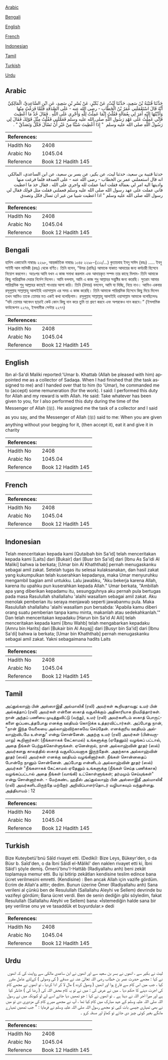 [Arabic](#arabic)

[Bengali](#bengali)

[English](#english)

[French](#french)

[Indonesian](#indonesian)

[Tamil](#tamil)

[Turkish](#turkish)

[Urdu](#urdu)

## Arabic


<div dir="rtl" lang="ar" style={{fontSize:'larger',backgroundColor:'#f8f9fa',padding:20}}>
حَدَّثَنَا قُتَيْبَةُ بْنُ سَعِيدٍ، حَدَّثَنَا لَيْثٌ، عَنْ بُكَيْرٍ، عَنْ بُسْرِ بْنِ سَعِيدٍ، عَنِ ابْنِ السَّاعِدِيِّ، الْمَالِكِيِّ أَنَّهُ قَالَ اسْتَعْمَلَنِي عُمَرُ بْنُ الْخَطَّابِ - رضى الله عنه - عَلَى الصَّدَقَةِ فَلَمَّا فَرَغْتُ مِنْهَا وَأَدَّيْتُهَا إِلَيْهِ أَمَرَ لِي بِعُمَالَةٍ فَقُلْتُ إِنَّمَا عَمِلْتُ لِلَّهِ وَأَجْرِي عَلَى اللَّهِ ‏.‏ فَقَالَ خُذْ مَا أُعْطِيتَ فَإِنِّي عَمِلْتُ عَلَى عَهْدِ رَسُولِ اللَّهِ صلى الله عليه وسلم فَعَمَّلَنِي فَقُلْتُ مِثْلَ قَوْلِكَ فَقَالَ لِي رَسُولُ اللَّهِ صلى الله عليه وسلم ‏ "‏ إِذَا أُعْطِيتَ شَيْئًا مِنْ غَيْرِ أَنْ تَسْأَلَ فَكُلْ وَتَصَدَّقْ ‏"‏ ‏.‏
</div>
<div style={{backgroundColor:'#f8f9fa',padding:20, marginBottom: 10}}><table> <thead> <tr> <th>References:</th> <th></th> </tr> </thead> <tbody><tr><td>Hadith No</td><td>2408</td></tr><tr><td>Arabic No</td><td>1045.04</td></tr><tr><td>Reference</td><td>Book 12 Hadith 145</td></tr></tbody></table></div>


<div dir="rtl" lang="ar" style={{fontSize:'larger',backgroundColor:'#f8f9fa',padding:20}}>
حدثنا قتيبة بن سعيد، حدثنا ليث، عن بكير، عن بسر بن سعيد، عن ابن الساعدي، المالكي انه قال استعملني عمر بن الخطاب - رضى الله عنه - على الصدقة فلما فرغت منها واديتها اليه امر لي بعمالة فقلت انما عملت لله واجري على الله . فقال خذ ما اعطيت فاني عملت على عهد رسول الله صلى الله عليه وسلم فعملني فقلت مثل قولك فقال لي رسول الله صلى الله عليه وسلم " اذا اعطيت شييا من غير ان تسال فكل وتصدق
</div>
<div style={{backgroundColor:'#f8f9fa',padding:20, marginBottom: 10}}><table> <thead> <tr> <th>References:</th> <th></th> </tr> </thead> <tbody><tr><td>Hadith No</td><td>2408</td></tr><tr><td>Arabic No</td><td>1045.04</td></tr><tr><td>Reference</td><td>Book 12 Hadith 145</td></tr></tbody></table></div>

## Bengali


<div dir="ltr" lang="bn" style={{fontSize:'larger',backgroundColor:'#f8f9fa',padding:20}}>
হাদিস একাডেমি নাম্বারঃ ২২৯৮, আন্তর্জাতিক নাম্বারঃ ১০৪৫ ২২৯৮-(১১২/...) কুতায়বাহ ইবনু সাঈদ (রহঃ) ..... ইবনু সাইদী আল মালিকী (রহঃ) থেকে বর্ণিত। তিনি বলেন, “উমর (রাযিঃ) আমাকে যাকাত আদায়ের জন্য কর্মচারী হিসেবে নিয়োগ করলেন। অতঃপর আমি যখন এ কাজ সমাধা করলাম এবং আদায়কৃত সম্পদ তার কাছে দিলাম- তিনি আমাকে কিছু পারিশ্রমিক দেয়ার নির্দেশ দিলেন। আমি বললাম, আমি এ কাজ শুধু আল্লাহর সন্তুষ্টির জন্য করেছি। সুতরাং আমার পারিশ্রমিক শুধু আল্লাহর কাছেই পাওয়ার আশা করি। তিনি (উমার) বললেন, আমি যা দিচ্ছি, নিয়ে নাও। আমিও একবার রসূলুল্লাহ সাল্লাল্লাহু আলাইহি ওয়াসাল্লাম এর সময় এ কাজ করেছি। তিনি আমাকে পারিশ্রমিক হিসেবে কিছু দিয়ে দিলেন তখন আমিও তাকে তোমার মত একই কথা বলেছিলাম। রসূলুল্লাহ সাল্লাল্লাহু আলাইহি ওয়াসাল্লাম আমাকে বলেছিলেনঃ “যদি তোমার আবেদন ছাড়াই কেউ কোন কিছু দান করে তুমি তা গ্রহণ করবে এবং অপরকেও দান করবে।” (ইসলামিক ফাউন্ডেশন ২২৭৬, ইসলামীক সেন্টার ২২৭৭)
</div>
<div style={{backgroundColor:'#f8f9fa',padding:20, marginBottom: 10}}><table> <thead> <tr> <th>References:</th> <th></th> </tr> </thead> <tbody><tr><td>Hadith No</td><td>2408</td></tr><tr><td>Arabic No</td><td>1045.04</td></tr><tr><td>Reference</td><td>Book 12 Hadith 145</td></tr></tbody></table></div>

## English


<div dir="ltr" lang="en" style={{fontSize:'larger',backgroundColor:'#f8f9fa',padding:20}}>
Ibn al-Sa'di Maliki reported:'Umar b. Khattab (Allah be pleased with him) appointed me as a collector of Sadaqa. When I had finished that (the task assigned to me) and I handed over that to him (to 'Umar), he commanded me to (accept) some remuneration (for the work). I said: I performed this duty for Allah and my reward is with Allah. He said: Take whatever has been given to you, for I also performed this duty during the time of the Messenger of Allah (ﷺ). He assigned me the task of a collector and I said as you say, and the Messenger of Allah (ﷺ) said to me: When you are given anything without your begging for it, (then accept it), eat it and give it in charity
</div>
<div style={{backgroundColor:'#f8f9fa',padding:20, marginBottom: 10}}><table> <thead> <tr> <th>References:</th> <th></th> </tr> </thead> <tbody><tr><td>Hadith No</td><td>2408</td></tr><tr><td>Arabic No</td><td>1045.04</td></tr><tr><td>Reference</td><td>Book 12 Hadith 145</td></tr></tbody></table></div>

## French


<div dir="ltr" lang="fr" style={{fontSize:'larger',backgroundColor:'#f8f9fa',padding:20}}>

</div>
<div style={{backgroundColor:'#f8f9fa',padding:20, marginBottom: 10}}><table> <thead> <tr> <th>References:</th> <th></th> </tr> </thead> <tbody><tr><td>Hadith No</td><td>2408</td></tr><tr><td>Arabic No</td><td>1045.04</td></tr><tr><td>Reference</td><td>Book 12 Hadith 145</td></tr></tbody></table></div>

## Indonesian


<div dir="ltr" lang="id" style={{fontSize:'larger',backgroundColor:'#f8f9fa',padding:20}}>
Telah menceritakan kepada kami [Qutaibah bin Sa'id] telah menceritakan kepada kami [Laits] dari [Bukair] dari [Busr bin Sa'id] dari [Ibnu As Sa'idi Al Maliki] bahwa ia berkata; [Umar bin Al Khaththab] pernah menugaskanku sebagai amil zakat. Setelah tugas itu selesai kulaksanakan, dan hasil zakat yang kukumpulkan telah kuserahkan kepadanya, maka Umar menyuruhku mengambil bagian amil untukku. Lalu jawabku, "Aku bekerja karena Allah, karena itu upahku pun kuserahkan kepada Allah." Umar berkata, "Ambillah apa yang diberikan kepadamu itu, sesungguhnya aku pernah pula bertugas pada masa Rasulullah shallallahu 'alaihi wasallam sebagai amil zakat. Aku menolak pemberian itu seraya menjawab seperti jawabanmu pula. Maka Rasulullah shallallahu 'alaihi wasallam pun bersabda: 'Apabila kamu diberi orang suatu pemberian tanpa kamu minta, makanlah atau sedekahkanlah.'" Dan telah menceritakan kepadaku [Harun bin Sa'id Al Aili] telah menceritakan kepada kami [Ibnu Wahb] telah mengabarkan kepadaku [Amru bin Harits] dari [Bukair bin Al Asyajj] dari [Busyr bin Sa'id] dari [Ibnu Sa'di] bahwa ia berkata; [Umar bin Khaththab] pernah menugaskanku sebagai amil zakat. Yakni sebagaimana hadits Laits
</div>
<div style={{backgroundColor:'#f8f9fa',padding:20, marginBottom: 10}}><table> <thead> <tr> <th>References:</th> <th></th> </tr> </thead> <tbody><tr><td>Hadith No</td><td>2408</td></tr><tr><td>Arabic No</td><td>1045.04</td></tr><tr><td>Reference</td><td>Book 12 Hadith 145</td></tr></tbody></table></div>

## Tamil


<div dir="ltr" lang="ta" style={{fontSize:'larger',backgroundColor:'#f8f9fa',padding:20}}>
அப்துல்லாஹ் பின் அஸ்ஸாஇதீ அல்மாலிகீ (ரலி) அவர்கள் கூறியதாவது: உமர் பின் அல்கத்தாப் (ரலி) அவர்கள் என்னை ஸகாத் வசூலிக்கும் அதிகாரியாக நியமித்தார்கள். நான் அந்தப் பணியை முடித்துவிட்டு (வந்து), உமர் (ரலி) அவர்களிடம் ஸகாத் பொருட்களை ஒப்படைத்தபோது எனக்கு ஊதியம் கொடுக்க உத்தரவிட்டார்கள். அப்போது நான், "நான் இந்த வேலையை அல்லாஹ்விற்காகவே செய்தேன். எனக்குரிய ஊதியம் அல்லாஹ்விடமே உள்ளது" என்று சொன்னேன். அதற்கு உமர் (ரலி) அவர்கள் (பின்வருமாறு) கூறினார்கள்: (நீங்களாகக் கேட்காமல்) உங்களுக்கு (ஏதேனும்) வழங்கப் பட்டால், அதை நீங்கள் பெற்றுக்கொள்ளுங்கள். ஏனென்றால், நான் அல்லாஹ்வின் தூதர் (ஸல்) அவர்களது காலத்தில் ஸகாத் வசூலிப்பவனாக இருந்தேன். அதற்காக அல்லாஹ்வின் தூதர் (ஸல்) அவர்கள் எனக்கு ஊதியம் வழங்கினார்கள். நீங்கள் சொன்னதைப் போன்றே நானும் சொன்னேன். அப்போது என்னிடம் அல்லாஹ்வின் தூதர் (ஸல்) அவர்கள் "நீங்களாகக் கேட்காமல் ஏதேனும் உங்களுக்கு (நீங்கள் செய்த பணிக்காக) வழங்கப்பட்டால் அதை நீங்கள் (வாங்கி) உட்கொள்ளுங்கள்; தர்மமும் செய்யுங்கள்" என்று சொன்னார்கள். - மேற்கண்ட ஹதீஸ் அப்துல்லாஹ் பின் அஸ்ஸாஇதீ அல்மாலிகீ (ரலி) அவர்களிடமிருந்தே மற்றோர் அறிவிப்பாளர்தொடர் வழியாகவும் வந்துள்ளது. அத்தியாயம் : 12
</div>
<div style={{backgroundColor:'#f8f9fa',padding:20, marginBottom: 10}}><table> <thead> <tr> <th>References:</th> <th></th> </tr> </thead> <tbody><tr><td>Hadith No</td><td>2408</td></tr><tr><td>Arabic No</td><td>1045.04</td></tr><tr><td>Reference</td><td>Book 12 Hadith 145</td></tr></tbody></table></div>

## Turkish


<div dir="ltr" lang="tr" style={{fontSize:'larger',backgroundColor:'#f8f9fa',padding:20}}>
Bize Kuteybetü'bnü Sâîd rivayet etti. (Dediki): Bize Leys, Bükeyr'den, o da Büsr b. Saîd'den, o da İbni Sâidî el-Mâlikî' den naklen rivayet etti ki, İbni Sâid'i şöyle demiş. Ömerü'bnu'I-Hattâb (Radiyallahu anh) beni zekât toplamaya memur etti. Bu işi bitirip zekâtları kendisine teslim edince bana ücret verilmesini emretti. (Kendisine) : Ben ancak Allah için vazife gördüm. Ecrim de Allah'a aittir; dedim. Bunun üzerine Ömer (Radiyallahu anh) Sana verileni al çünkü ben de Resulullah (Sallallahu Aleyhi ve Sellem) devrinde bu vazifeyi gördüm; Bana ücret verdi. Ben de senin dediğin gibi söyledim, fakat Resulullah (Sallallahu Aleyhi ve Sellem) bana: «İstemediğin halde sana bir şey verilirse onu ye ve tasaddûk et buyurdular.» dedi
</div>
<div style={{backgroundColor:'#f8f9fa',padding:20, marginBottom: 10}}><table> <thead> <tr> <th>References:</th> <th></th> </tr> </thead> <tbody><tr><td>Hadith No</td><td>2408</td></tr><tr><td>Arabic No</td><td>1045.04</td></tr><tr><td>Reference</td><td>Book 12 Hadith 145</td></tr></tbody></table></div>

## Urdu


<div dir="rtl" lang="ur" style={{fontSize:'larger',backgroundColor:'#f8f9fa',padding:20}}>
لیث نے بکیر سے ، انھوں نے بسر بن سعید سے اور انھوں نے ابن ساعدی مالکی سے روایت کی کہ انھوں نے کہا : مجھے حضرت عمر بن خطاب رضی اللہ تعالیٰ عنہ نے صدقے ( کی وصولی ) کےلئے عامل مقرر کیا ، جب میں اس کام سے فارغ ہوا اور انھیں ( وصول کردہ ) مال لا کر ادا کردیا ، تو انھوں نے مجھے کام کی اجرت دینے کا حکم دیا ۔ میں نے عرض کی : میں نے تو یہ کام محض اللہ کی ( رضا کی ) خاطر کیا ہے اور میرا اجر اللہ نے دینا ہے ۔ تو انھوں نے کہا : جو تمھیں دیا جائے اسے لے لو کیونکہ میں نے رسول اللہ صلی اللہ علیہ وسلم کے عہد مبارک میں کام کیا تھا ، آپ نے مجھے میرے کام کی مزدوری دی تو میں نے بھی تمہاری جیسی بات کہی تو مجھے رسول اللہ صلی اللہ علیہ وسلم نے فرمایا : " جب تمھیں تمہارے مانگے بغیر کوئی چیز دی جائے تو کھاؤ اور صدقہ کرو ۔
</div>
<div style={{backgroundColor:'#f8f9fa',padding:20, marginBottom: 10}}><table> <thead> <tr> <th>References:</th> <th></th> </tr> </thead> <tbody><tr><td>Hadith No</td><td>2408</td></tr><tr><td>Arabic No</td><td>1045.04</td></tr><tr><td>Reference</td><td>Book 12 Hadith 145</td></tr></tbody></table></div>